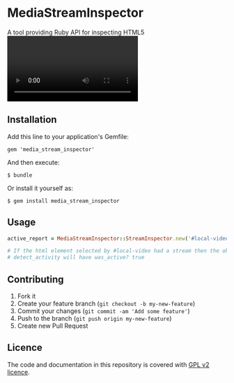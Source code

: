 # MediaStreamInspector

A tool providing Ruby API for inspecting HTML5 <video> element's stream. Also offers rspec matchers for acceptance testing (e.g. WebRTC video).

## Installation

Add this line to your application's Gemfile:

    gem 'media_stream_inspector'

And then execute:

    $ bundle

Or install it yourself as:

    $ gem install media_stream_inspector

## Usage

```ruby
active_report = MediaStreamInspector::StreamInspector.new('#local-video', page).detect_activity

# If the html element selected by #local-video had a stream then the object returned by
# detect_activity will have was_active? true

```

## Contributing

1. Fork it
2. Create your feature branch (`git checkout -b my-new-feature`)
3. Commit your changes (`git commit -am 'Add some feature'`)
4. Push to the branch (`git push origin my-new-feature`)
5. Create new Pull Request

## Licence

The code and documentation in this repository is covered with [GPL v2 licence](http://choosealicense.com/licenses/gpl-v2/).
